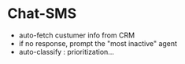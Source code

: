 # Chat-SMS



- auto-fetch custumer info from CRM
- if no response, prompt the "most inactive" agent
- auto-classify : prioritization...
